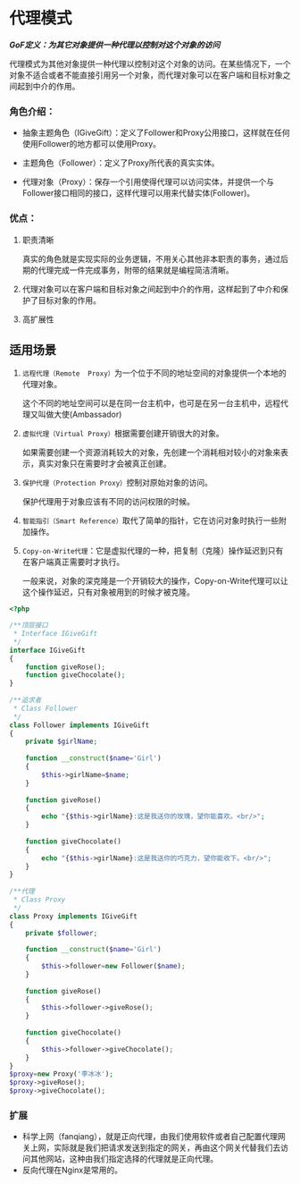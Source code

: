 # 代理模式

***GoF定义：为其它对象提供一种代理以控制对这个对象的访问***

代理模式为其他对象提供一种代理以控制对这个对象的访问。在某些情况下，一个对象不适合或者不能直接引用另一个对象，而代理对象可以在客户端和目标对象之间起到中介的作用。

### 角色介绍：    

- 抽象主题角色（IGiveGift）：定义了Follower和Proxy公用接口，这样就在任何使用Follower的地方都可以使用Proxy。

- 主题角色（Follower）：定义了Proxy所代表的真实实体。

- 代理对象（Proxy）：保存一个引用使得代理可以访问实体，并提供一个与Follower接口相同的接口，这样代理可以用来代替实体(Follower)。

### 优点：   

1. 职责清晰

   真实的角色就是实现实际的业务逻辑，不用关心其他非本职责的事务，通过后期的代理完成一件完成事务，附带的结果就是编程简洁清晰。

2.   代理对象可以在客户端和目标对象之间起到中介的作用，这样起到了中介和保护了目标对象的作用。

3.  高扩展性

## 适用场景

1. ```远程代理（Remote  Proxy）```为一个位于不同的地址空间的对象提供一个本地的代理对象。

   这个不同的地址空间可以是在同一台主机中，也可是在另一台主机中，远程代理又叫做大使(Ambassador) 

2. ```虚拟代理（Virtual Proxy）```根据需要创建开销很大的对象。

   如果需要创建一个资源消耗较大的对象，先创建一个消耗相对较小的对象来表示，真实对象只在需要时才会被真正创建。 

3. ```保护代理（Protection Proxy）```控制对原始对象的访问。

   保护代理用于对象应该有不同的访问权限的时候。

4. ```智能指引（Smart Reference）```取代了简单的指针，它在访问对象时执行一些附加操作。

5. ```Copy-on-Write代理```：它是虚拟代理的一种，把复制（克隆）操作延迟到只有在客户端真正需要时才执行。

   一般来说，对象的深克隆是一个开销较大的操作，Copy-on-Write代理可以让这个操作延迟，只有对象被用到的时候才被克隆。

```php
<?php

/**顶层接口 
 * Interface IGiveGift 
 */  
interface IGiveGift  
{  
    function giveRose();  
    function giveChocolate();  
}  
  
/**追求者 
 * Class Follower 
 */  
class Follower implements IGiveGift  
{  
    private $girlName;  
  
    function __construct($name='Girl')  
    {  
        $this->girlName=$name;  
    }  
  
    function giveRose()  
    {  
        echo "{$this->girlName}:这是我送你的玫瑰，望你能喜欢。<br/>";  
    }  
  
    function giveChocolate()  
    {  
        echo "{$this->girlName}:这是我送你的巧克力，望你能收下。<br/>";  
    }  
}  
  
/**代理 
 * Class Proxy 
 */  
class Proxy implements IGiveGift  
{  
    private $follower;  
  
    function __construct($name='Girl')  
    {  
        $this->follower=new Follower($name);  
    }  
  
    function giveRose()  
    {  
        $this->follower->giveRose();  
    }  
  
    function giveChocolate()  
    {  
        $this->follower->giveChocolate();  
    }  
}  
$proxy=new Proxy('李冰冰');  
$proxy->giveRose();  
$proxy->giveChocolate();  
```

### 扩展

- 科学上网（fanqiang），就是正向代理，由我们使用软件或者自己配置代理网关上网，实际就是我们把请求发送到指定的网关，再由这个网关代替我们去访问其他网站，这种由我们指定选择的代理就是正向代理。
- 反向代理在Nginx是常用的。